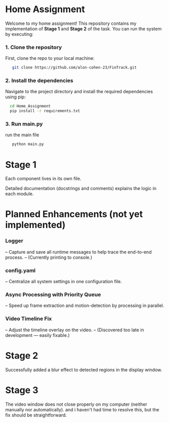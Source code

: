# Home AssignmentWelcome to my home assignment! This repository contains my implementation of **Stage 1** and **Stage 2** of the task. You can run the system by executing:### 1. Clone the repositoryFirst, clone the repo to your local machine: ```bash    git clone https://github.com/alon-cohen-23/FinTrack.git ``` ### 2. Install the dependenciesNavigate to the project directory and install the required dependencies using pip:  ```bash    cd Home_Assignment    pip install -r requirements.txt  ``` ### 3. Run main.pyrun the main file```bash   python main.py```   # Stage 1Each component lives in its own file.Detailed documentation (docstrings and comments) explains the logic in each module.# Planned Enhancements (not yet implemented)### Logger– Capture and save all runtime messages to help trace the end-to-end process.– (Currently printing to console.)### config.yaml– Centralize all system settings in one configuration file.### Async Processing with Priority Queue– Speed up frame extraction and motion-detection by processing in parallel.### Video Timeline Fix– Adjust the timeline overlay on the video.– (Discovered too late in development — easily fixable.)# Stage 2Successfully added a blur effect to detected regions in the display window. # Stage 3The video window does not close properly on my computer (neither manually nor automatically).and i haven't had time to resolve this, but the fix should be straightforward.